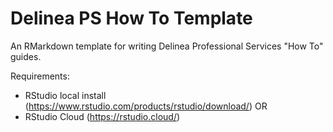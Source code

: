 # Delinea PS How To Template

An RMarkdown template for writing Delinea Professional Services "How To" guides.

Requirements:
- RStudio local install (https://www.rstudio.com/products/rstudio/download/) OR
- RStudio Cloud (https://rstudio.cloud/)

